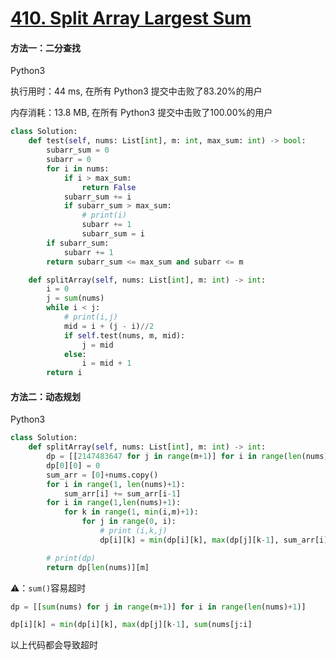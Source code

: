 # [410. Split Array Largest Sum](https://leetcode-cn.com/problems/split-array-largest-sum/)

#### 方法一：二分查找

Python3

执行用时：44 ms, 在所有 Python3 提交中击败了83.20%的用户

内存消耗：13.8 MB, 在所有 Python3 提交中击败了100.00%的用户

```python
class Solution:
    def test(self, nums: List[int], m: int, max_sum: int) -> bool:
        subarr_sum = 0
        subarr = 0
        for i in nums:
            if i > max_sum:
                return False
            subarr_sum += i
            if subarr_sum > max_sum:
                # print(i)
                subarr += 1
                subarr_sum = i
        if subarr_sum:
            subarr += 1
        return subarr_sum <= max_sum and subarr <= m

    def splitArray(self, nums: List[int], m: int) -> int:
        i = 0
        j = sum(nums)
        while i < j:
            # print(i,j)
            mid = i + (j - i)//2
            if self.test(nums, m, mid):
                j = mid
            else:
                i = mid + 1
        return i
```

#### 方法二：动态规划

Python3

```python
class Solution:
    def splitArray(self, nums: List[int], m: int) -> int:
        dp = [[2147483647 for j in range(m+1)] for i in range(len(nums)+1)]
        dp[0][0] = 0
        sum_arr = [0]+nums.copy()
        for i in range(1, len(nums)+1):
            sum_arr[i] += sum_arr[i-1]
        for i in range(1,len(nums)+1):
            for k in range(1, min(i,m)+1):
                for j in range(0, i):
                    # print (i,k,j)
                    dp[i][k] = min(dp[i][k], max(dp[j][k-1], sum_arr[i]-sum_arr[j]))

        # print(dp)
        return dp[len(nums)][m]
```

⚠️：`sum()`容易超时

```python
dp = [[sum(nums) for j in range(m+1)] for i in range(len(nums)+1)]
```

```python 
dp[i][k] = min(dp[i][k], max(dp[j][k-1], sum(nums[j:i]
```

以上代码都会导致超时

